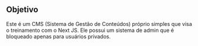 ## Objetivo

Este é um CMS (Sistema de Gestão de Conteúdos) próprio simples que visa o treinamento com o Next JS. Ele possui um sistema de admin que é bloqueado apenas para usuários privados. 
